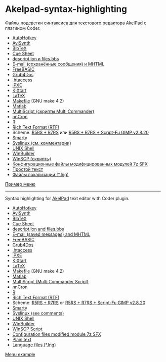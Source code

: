 Akelpad-syntax-highlighting
===========================

Файлы подсветки синтаксиса для текстового редактора [AkelPad](http://akelpad.sourceforge.net/ "Редактор AkelPad") с плагином Coder.

* [AutoHotkey](ahk.coder "ahk.coder")
* [AviSynth](avs.coder "avs.coder")
* [BibTeX](bibtex.coder "bibtex.coder")
* [Cue Sheet](cue.coder "cue.coder")
* [descript.ion и files.bbs](_description.coder "_description.coder")
* [E-mail (сохранённые сообщения) и MHTML](msg.coder "msg.coder")
* [FreeBASIC](freebasic.coder "freebasic.coder")
* [Grub4Dos](grub4dos.coder "grub4dos.coder")
* [.htaccess](htaccess.coder "htaccess.coder")
* [iPXE](_ipxe.coder "_ipxe.coder")
* [KiXtart](kixtart.coder "kixtart.coder")
* [LaTeX](latex.coder "latex.coder")
* [Makefile](_makefile.coder "_makefile.coder") (GNU make 4.2)
* [Matlab](matlab.coder "matlab.coder")
* [MultiScript (скрипты Multi Commander)](multiscript.coder "multiscript.coder")
* [nnCron](nncron.coder "nncron.coder")
* [R](R.coder "R.coder")
* [Rich Text Format (RTF)](rtf.coder "rtf.coder")
* Scheme: [R5RS + R7RS](scheme.coder "scheme.coder") или [R5RS + R7RS + Script-Fu GIMP v2.8.20](schemesfu.coder "schemefu.coder")
* [Smarty](smarty.coder "smarty.coder")
* [Syslinux (см. комментарии)](_syslinux.coder "_syslinux.coder")
* [UNIX Shell](sh.coder "sh.coder")
* [WinBuilder](winbuilder.coder "winbuilder.coder")
* [WinSCP (скрипты)](winscp.coder "winscp.coder")
* [Конфигурационные файлы модифицированных модулей 7z SFX](7zsfxconfig.coder "7zsfxconfig.coder")
* [Простой текст](txt.coder "txt.coder")
* [Файлы локализации (*.lng)](lng.coder "lng.coder")

[Пример меню](MENU.md "Пример меню")

----------

Syntax highlighting for [AkelPad](http://akelpad.sourceforge.net/ "AkelPad Editor") text editor with Coder plugin.

* [AutoHotkey](ahk.coder "ahk.coder")
* [AviSynth](avs.coder "avs.coder")
* [BibTeX](bibtex.coder "bibtex.coder")
* [Cue Sheet](cue.coder "cue.coder")
* [descript.ion and files.bbs](_description.coder "_description.coder")
* [E-mail (saved messages) and MHTML](msg.coder "msg.coder")
* [FreeBASIC](freebasic.coder "freebasic.coder")
* [Grub4Dos](grub4dos.coder "grub4dos.coder")
* [.htaccess](htaccess.coder "htaccess.coder")
* [iPXE](_ipxe.coder "_ipxe.coder")
* [KiXtart](kixtart.coder "kixtart.coder")
* [LaTeX](latex.coder "latex.coder")
* [Makefile](_makefile.coder "_makefile.coder") (GNU make 4.2)
* [Matlab](matlab.coder "matlab.coder")
* [MultiScript (Multi Commander Script)](multiscript.coder "multiscript.coder")
* [nnCron](nncron.coder "nncron.coder")
* [R](R.coder "R.coder")
* [Rich Text Format (RTF)](rtf.coder "rtf.coder")
* Scheme: [R5RS + R7RS](scheme.coder "scheme.coder") or [R5RS + R7RS + Script-Fu GIMP v2.8.20](schemefu.coder "schemefu.coder")
* [Smarty](smarty.coder "smarty.coder")
* [Syslinux (see comments)](_syslinux.coder "_syslinux.coder")
* [UNIX Shell](sh.coder "sh.coder")
* [WinBuilder](winbuilder.coder "winbuilder.coder")
* [WinSCP Script](winscp.coder "winscp.coder")
* [Configuration files modified module 7z SFX](7zsfxconfig.coder "7zsfxconfig.coder")
* [Plain text](txt.coder "txt.coder")
* [Language files (*.lng)](lng.coder "lng.coder")

[Menu example](MENU.md "Menu example")
